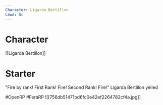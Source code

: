 ```yaml
---
Character: Ligarda Bertillon
Lewd: No
---
```

# Character
[[Ligarda Bertillon]]

# Starter
"Fire by rank! First Rank! Fire! Second Rank! Fire!" Ligarda Bertillon yelled

#OpenRP #FeraRP
![[756db51471bd6fc0e42ef2264782cf4a.jpg]]